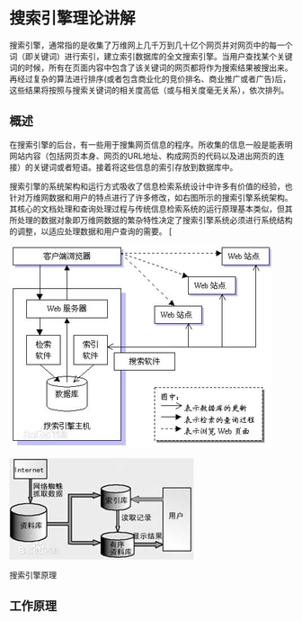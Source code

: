 # 搜索引擎理论讲解 

搜索引擎，通常指的是收集了万维网上几千万到几十亿个网页并对网页中的每一个词（即关键词）进行索引，建立索引数据库的全文搜索引擎。当用户查找某个关键词的时候，所有在页面内容中包含了该关键词的网页都将作为搜索结果被搜出来。再经过复杂的算法进行排序\(或者包含商业化的竞价排名、商业推广或者广告\)后，这些结果将按照与搜索关键词的相关度高低（或与相关度毫无关系），依次排列。

## 概述

在搜索引擎的后台，有一些用于搜集网页信息的程序。所收集的信息一般是能表明网站内容（包括网页本身、网页的URL地址、构成网页的代码以及进出网页的连接）的关键词或者短语。接着将这些信息的索引存放到数据库中。

搜索引擎的系统架构和运行方式吸收了信息检索系统设计中许多有价值的经验，也针对万维网数据和用户的特点进行了许多修改，如右图所示的搜索引擎系统架构。其核心的文档处理和查询处理过程与传统信息检索系统的运行原理基本类似，但其所处理的数据对象即万维网数据的繁杂特性决定了搜索引擎系统必须进行系统结构的调整，以适应处理数据和用户查询的需要。 \[

![](/assets/import-01.png)

![](/assets/import-02.png)

搜索引擎原理

## 工作原理




